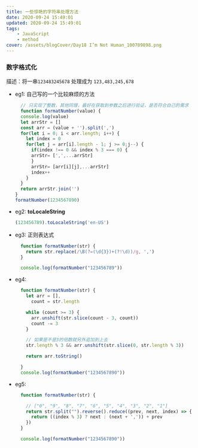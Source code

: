 ```yaml
---
title: 一些惊艳的字符串处理方法
date: 2020-09-24 15:49:01
updated: 2020-09-24 15:49:01
tags:
    - JavaScript
    - method
cover: /assets/blogCover/Day18 I’m Not Human_100789898.png
---
```


### 数字格式化

  描述：将一串`123483245678` 处理成为 `123,483,245,678`

  * eg1:
    自己写的一个比较麻烦的方法
    ~~~js
      // 只实现了整数，其他同理，最好在获取到参数之后进行验证，是否符合自己的需求
      function formatNumber(value) {
      console.log(value)
      let arrStr = []
      const arr = (value + '').split(',')
      for(let i = 0; i < arr.length; i++) {
        let index = 0
        for(let j = arr[i].length - 1; j >= 0;j--) {
          if(index !== 0 && index % 3 === 0) {
          arrStr= [',',...arrStr]
          }
          arrStr= [arr[i][j],...arrStr]
          index++
        }
      }
      return arrStr.join('')
    }
    formatNumber(1234567890)
    ~~~

  * eg2:
    **toLocaleString**
    ~~~js
    (123456789).toLocaleString('en-US')
    ~~~

  * eg3: 
    正则表达式
    ~~~js
      function formatNumber(str) {
        return str.replace(/\B(?=(\d{3})+(?!\d))/g, ',')
      }

      console.log(formatNumber("123456789"))
    ~~~

  * eg4:

    ~~~js
      function formatNumber(str) {
        let arr = [],
          count = str.length

        while (count >= 3) {
          arr.unshift(str.slice(count - 3, count))
          count -= 3
        }

        // 如果是不是3的倍数就另外追加到上去
        str.length % 3 && arr.unshift(str.slice(0, str.length % 3))

        return arr.toString()

      }
      console.log(formatNumber("1234567890"))
    ~~~
  
  * eg5:

    ~~~js
      function formatNumber(str) {

        // ["0", "9", "8", "7", "6", "5", "4", "3", "2", "1"]
        return str.split("").reverse().reduce((prev, next, index) => {
          return ((index % 3) ? next : (next + ',')) + prev
        })
      }

      console.log(formatNumber("1234567890"))
    ~~~

